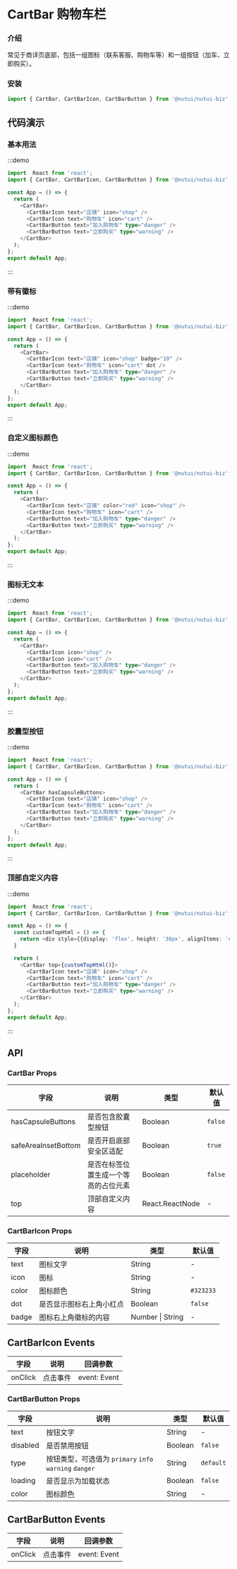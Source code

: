 #  CartBar 购物车栏

### 介绍

常见于商详页底部，包括一组图标（联系客服、购物车等）和一组按钮（加车、立即购买）。

### 安装

```javascript
import { CartBar, CartBarIcon, CartBarButton } from '@nutui/nutui-biz';
```

## 代码演示

### 基本用法

:::demo

```ts
import  React from 'react';
import { CartBar, CartBarIcon, CartBarButton } from '@nutui/nutui-biz';

const App = () => {
  return (
    <CartBar>
      <CartBarIcon text="店铺" icon="shop" />
      <CartBarIcon text="购物车" icon="cart" />
      <CartBarButton text="加入购物车" type="danger" />
      <CartBarButton text="立即购买" type="warning" />
    </CartBar>
  );
};
export default App;
```

:::

### 带有徽标

:::demo

```ts
import  React from 'react';
import { CartBar, CartBarIcon, CartBarButton } from '@nutui/nutui-biz';

const App = () => {
  return (
    <CartBar>
      <CartBarIcon text="店铺" icon="shop" badge="10" />
      <CartBarIcon text="购物车" icon="cart" dot />
      <CartBarButton text="加入购物车" type="danger" />
      <CartBarButton text="立即购买" type="warning" />
    </CartBar>
  );
};
export default App;
```

:::

### 自定义图标颜色

:::demo

```ts
import  React from 'react';
import { CartBar, CartBarIcon, CartBarButton } from '@nutui/nutui-biz';

const App = () => {
  return (
    <CartBar>
      <CartBarIcon text="店铺" color="red" icon="shop" />
      <CartBarIcon text="购物车" icon="cart" />
      <CartBarButton text="加入购物车" type="danger" />
      <CartBarButton text="立即购买" type="warning" />
    </CartBar>
  );
};
export default App;
```

:::

### 图标无文本

:::demo

```ts
import  React from 'react';
import { CartBar, CartBarIcon, CartBarButton } from '@nutui/nutui-biz';

const App = () => {
  return (
    <CartBar>
      <CartBarIcon icon="shop" />
      <CartBarIcon icon="cart" />
      <CartBarButton text="加入购物车" type="danger" />
      <CartBarButton text="立即购买" type="warning" />
    </CartBar>
  );
};
export default App;
```

:::

### 胶囊型按钮

:::demo

```ts
import  React from 'react';
import { CartBar, CartBarIcon, CartBarButton } from '@nutui/nutui-biz';

const App = () => {
  return (
    <CartBar hasCapsuleButtons>
      <CartBarIcon text="店铺" icon="shop" />
      <CartBarIcon text="购物车" icon="cart" />
      <CartBarButton text="加入购物车" type="danger" />
      <CartBarButton text="立即购买" type="warning" />
    </CartBar>
  );
};
export default App;
```

:::

### 顶部自定义内容

:::demo

```ts
import  React from 'react';
import { CartBar, CartBarIcon, CartBarButton } from '@nutui/nutui-biz';

const App = () => {
  const customTopHtml = () => {
    return <div style={{display: 'flex', height: '30px', alignItems: 'center', justifyContent: 'center', color: 'red'}}>我是自定义内容！</div>
  }

  return (
    <CartBar top={customTopHtml()}>
      <CartBarIcon text="店铺" icon="shop" />
      <CartBarIcon text="购物车" icon="cart" />
      <CartBarButton text="加入购物车" type="danger" />
      <CartBarButton text="立即购买" type="warning" />
    </CartBar>
  );
};
export default App;
```

:::




## API


### CartBar Props


| 字段    | 说明                                       | 类型    | 默认值    |
|---------|--------------------------------------------|---------|-----------|
| hasCapsuleButtons   | 是否包含胶囊型按钮                                 | Boolean  | `false`          |
| safeAreaInsetBottom   | 是否开启底部安全区适配                                 | Boolean  | `true`          |
| placeholder   | 是否在标签位置生成一个等高的占位元素                                 | Boolean  | `false`          |
| top | 顶部自定义内容 |React.ReactNode  | -          |


### CartBarIcon Props


| 字段    | 说明                                       | 类型    | 默认值    |
|---------|--------------------------------------------|---------|-----------|
| text   | 图标文字                                 | String  | -         |
| icon   | 图标                                 | String  | -         |
| color   | 图标颜色                                 | String  | `#323233`         |
| dot   | 是否显示图标右上角小红点                                 | Boolean  | `false`         |
| badge   | 图标右上角徽标的内容	                                 | Number \| String  | -         |


## CartBarIcon Events
| 字段 | 说明 | 回调参数 |
|----- | ----- | -----  |
| onClick | 点击事件 |  event: Event |



### CartBarButton Props


| 字段    | 说明                                       | 类型    | 默认值    |
|---------|--------------------------------------------|---------|-----------|
| text   | 按钮文字                                 | String  | -         |
| disabled   | 是否禁用按钮                                 | Boolean  | `false`         |
| type   | 按钮类型，可选值为 `primary` `info` `warning` `danger`                                 | String  | `default`         |
| loading   | 是否显示为加载状态                                 | Boolean  | `false`         |
| color   | 图标颜色                                 | String  | -         |


## CartBarButton Events
| 字段 | 说明 | 回调参数 |
|----- | ----- | -----  |
| onClick | 点击事件 |  event: Event |